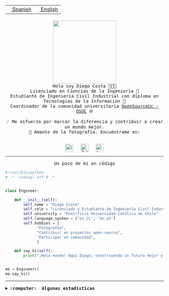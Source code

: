 <table border="0"  align="right">
 <tr><td><a href="README.md"><img src="https://upload.wikimedia.org/wikipedia/commons/thumb/8/89/Bandera_de_Espa%C3%B1a.svg/1200px-Bandera_de_Espa%C3%B1a.svg.png" height="10"> Spanish</a></td>
 <td><a href="README.en.md"><img src="https://upload.wikimedia.org/wikipedia/commons/a/a4/Flag_of_the_United_States.svg" height="10"> English</a></td></tr>
</table><br><br><br>

<p align="center">
  <img src="https://github.com/diegocostares/diegocostares/blob/main/Images/aaa2.gif?raw=true" height="200px" weight="200px">
  <br><samp>
    Hola soy Diego Costa 👨🏻‍💻<br>
    Licenciado en Ciencias de la Ingeniería 🤖<br>
    Estudiante de Ingeniería Civil Industrial con diploma en Tecnologías de la Información 🧠<br>
    Coordinador de la comunidad universitaria <a href="https://github.com/open-source-uc">OpenSourceUc - OSUC</a> 🌐<br>
  <br>
    💡 Me esfuerzo por marcar la diferencia y contribuir a crear un mundo mejor.<br>
    📸 Amante de la fotografía. Encuéntrame en: <br>
  <br></samp>
</p>

<p align="center">
   <a href="https://instagram.com/diegocosta_no" target="blank">
      <img align="center" src="https://cdn.jsdelivr.net/npm/simple-icons@3.0.1/icons/instagram.svg" alt="instagram" height="25px" width="25px" />
      &#8203;
   </a>
   &nbsp; &nbsp; &nbsp;
   <a href="https://t.me/diegocosta_no" target="blank">
      <img align="center" alt="Telegram" width="25px" src="https://icons-for-free.com/iconfiles/png/512/Telegram-1324888767380505522.png" />
      &#8203;
   </a>
   &nbsp; &nbsp; &nbsp;
   <a href="https://www.linkedin.com/in/diegocostar/" target="blank">
      <img align="center" alt="LinkedIn" width="25px" src="https://img.icons8.com/metro/452/linkedin.png" />
      &#8203;
   </a>
</p>

---

<p align="center"><front size="25"><samp>Un poco de mi en código</samp></front></p>

```python
#!/usr/bin/python
# -*- coding: utf-8 -*-


class Engineer:

    def __init__(self):
        self.name = "Diego Costa"
        self.role = "Licenciado y Estudiante de Ingeniería Civil Industrial"
        self.university = "Pontificia Universidad Católica de Chile"
        self.language_spoken = ["es_CL", "en_US"]
        self.hobbies = [
              "Fotografía",
              "Contribuir en proyectos open-source",
              "Participar en comunidad",
              ]

    def say_hi(self):
        print("¡Hola mundo! Aquí Diego, construyendo un futuro mejor y cambiando el mundo.")


me = Engineer()
me.say_hi()
```

---

<details>
  <summary><b><samp>:computer: &nbsp;Algunas estadísticas</samp></b></summary>
  <br/></p>

<!--START_SECTION:waka-->
![Code Time](http://img.shields.io/badge/Code%20Time-1%2C326%20hrs%2023%20mins-blue)

📅 **Soy más productivo los Domingo** 

```text
Lunes                    367 commits         ████░░░░░░░░░░░░░░░░░░░░░   14.94 % 
Martes                   310 commits         ███░░░░░░░░░░░░░░░░░░░░░░   12.62 % 
Miércoles                449 commits         █████░░░░░░░░░░░░░░░░░░░░   18.28 % 
Jueves                   438 commits         ████░░░░░░░░░░░░░░░░░░░░░   17.83 % 
Viernes                  173 commits         ██░░░░░░░░░░░░░░░░░░░░░░░   07.04 % 
Sábado                   242 commits         ██░░░░░░░░░░░░░░░░░░░░░░░   09.85 % 
Domingo                  477 commits         █████░░░░░░░░░░░░░░░░░░░░   19.42 % 
```


📊 **Esta semana me dediqué a** 

```text
🐱‍💻 Proyectos: 
proyecto-2023-2-proyecto-2 hrs 3 mins        ██████████████████░░░░░░░   70.71 % 
proyecto-2023-2-grupo-11 42 mins             ██████░░░░░░░░░░░░░░░░░░░   23.97 % 
tarea-3-diegocostares    9 mins              █░░░░░░░░░░░░░░░░░░░░░░░░   05.32 % 
```


 Last Updated on 30/11/2023 18:35:13 UTC
<!--END_SECTION:waka-->

<p align="center"> <img src="https://github-readme-stats.vercel.app/api?username=diegocostares&show_icons=true&theme=ayu-mirage" alt="abhisheknaiidu" /></p>

</details>
